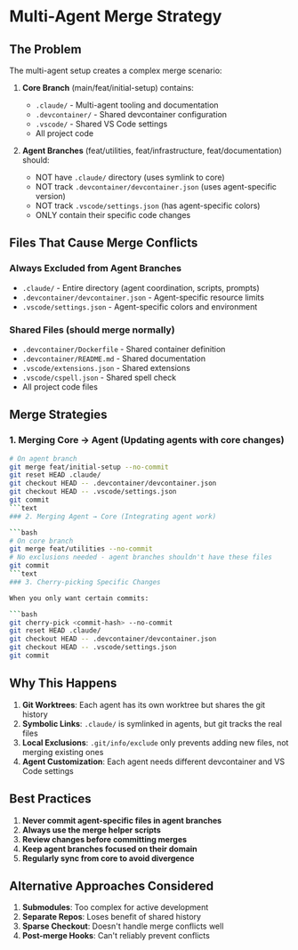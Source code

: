 # Multi-Agent Merge Strategy

## The Problem

The multi-agent setup creates a complex merge scenario:

1. **Core Branch** (main/feat/initial-setup) contains:
   - `.claude/` - Multi-agent tooling and documentation
   - `.devcontainer/` - Shared devcontainer configuration
   - `.vscode/` - Shared VS Code settings
   - All project code

2. **Agent Branches** (feat/utilities, feat/infrastructure, feat/documentation) should:
   - NOT have `.claude/` directory (uses symlink to core)
   - NOT track `.devcontainer/devcontainer.json` (uses agent-specific version)
   - NOT track `.vscode/settings.json` (has agent-specific colors)
   - ONLY contain their specific code changes

## Files That Cause Merge Conflicts

### Always Excluded from Agent Branches

- `.claude/` - Entire directory (agent coordination, scripts, prompts)
- `.devcontainer/devcontainer.json` - Agent-specific resource limits
- `.vscode/settings.json` - Agent-specific colors and environment

### Shared Files (should merge normally)

- `.devcontainer/Dockerfile` - Shared container definition
- `.devcontainer/README.md` - Shared documentation
- `.vscode/extensions.json` - Shared extensions
- `.vscode/cspell.json` - Shared spell check
- All project code files

## Merge Strategies

### 1. Merging Core → Agent (Updating agents with core changes)

````bash
# On agent branch
git merge feat/initial-setup --no-commit
git reset HEAD .claude/
git checkout HEAD -- .devcontainer/devcontainer.json
git checkout HEAD -- .vscode/settings.json
git commit
```text
### 2. Merging Agent → Core (Integrating agent work)

```bash
# On core branch
git merge feat/utilities --no-commit
# No exclusions needed - agent branches shouldn't have these files
git commit
```text
### 3. Cherry-picking Specific Changes

When you only want certain commits:

```bash
git cherry-pick <commit-hash> --no-commit
git reset HEAD .claude/
git checkout HEAD -- .devcontainer/devcontainer.json
git checkout HEAD -- .vscode/settings.json
git commit
````

## Why This Happens

1. **Git Worktrees**: Each agent has its own worktree but shares the git history
2. **Symbolic Links**: `.claude/` is symlinked in agents, but git tracks the real files
3. **Local Exclusions**: `.git/info/exclude` only prevents adding new files, not merging existing ones
4. **Agent Customization**: Each agent needs different devcontainer and VS Code settings

## Best Practices

1. **Never commit agent-specific files in agent branches**
2. **Always use the merge helper scripts**
3. **Review changes before committing merges**
4. **Keep agent branches focused on their domain**
5. **Regularly sync from core to avoid divergence**

## Alternative Approaches Considered

1. **Submodules**: Too complex for active development
2. **Separate Repos**: Loses benefit of shared history
3. **Sparse Checkout**: Doesn't handle merge conflicts well
4. **Post-merge Hooks**: Can't reliably prevent conflicts
